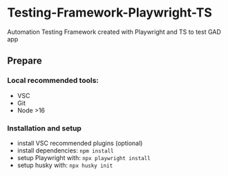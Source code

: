# Testing-Framework-Playwright-TS
Automation Testing Framework created with Playwright and TS to test GAD app

## Prepare

### Local recommended tools:
-   VSC
-   Git
-   Node >16

### Installation and setup
-   install VSC recommended plugins (optional)
-   install dependencies: `npm install`
-   setup Playwright with: `npx playwright install`
-   setup husky with: `npx husky init`